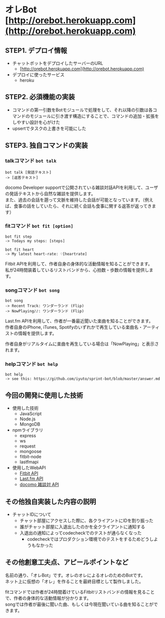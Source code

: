 # オレBot [http://orebot.herokuapp.com](http://orebot.herokuapp.com)


## STEP1. デプロイ情報
- チャットボットをデプロイしたサーバーのURL
	- [http://orebot.herokuapp.com](http://orebot.herokuapp.com)
- デプロイに使ったサービス
	- heroku

## STEP2. 必須機能の実装
- コマンドの第一引数をBotモジュールで処理をして、それ以降の引数は各コマンドのモジュールに引き渡す構造にすることで、コマンドの追加・拡張をしやすい設計を心がけた
- upsertでタスクの上書きを可能にした

## STEP3. 独自コマンドの実装

### talkコマンド `bot talk`

````
bot talk [発話テキスト]
-> [返答テキスト]
````

docomo Developer supportで公開されている雑談対話APIを利用して、ユーザの発話テキストから自然な雑談を提供します。  
また、過去の会話を遡って文脈を維持した会話が可能となっています。（例えば、食事の話をしていたら、それに続く会話も食事に関する返答が返ってきます）



### fitコマンド `bot fit [option]`

````
bot fit step
-> Todays my steps: [steps]

bot fit heart
-> My latest heart-rate: ♡[heartrate]
````

Fitbit APIを利用して、作者自身の身体的な活動情報を知ることができます。  
私が24時間装着しているリストバンドから、心拍数・歩数の情報を提供します。

### songコマンド `bot song`

````
bot song
-> Recent Track: ワンダーランド (Flip)
-> NowPlaying♪♪: ワンダーランド (Flip)
````

Last.fm APIを利用して、作者が一番最近聞いた楽曲を知ることができます。  
作者自身のiPhone, iTunes, Spotifyのいずれかで再生している楽曲名・アーティストの情報を提供します。

作者自身がリアルタイムに楽曲を再生している場合は「NowPlaying」と表示されます。



### helpコマンド `bot help`

````
bot help
-> see this: https://github.com/iyuto/sprint-bot/blob/master/answer.md
````

## 今回の開発に使用した技術

- 使用した技術
	- JavaScript
	- Node.js
	- MongoDB
- npmライブラリ
	- express
	- ws
	- request
	- mongoose
	- fitbit-node
	- lastfmapi
- 使用したWebAPI
	- [Fitbit API](https://dev.fitbit.com/docs/)
	- [Last.fm API](http://www.last.fm/api/intro)
	- [docomo 雑談対 API](https://dev.smt.docomo.ne.jp/?p=docs.api.page&api_name=dialogue&p_name=api_usage_scenario)

## その他独自実装した内容の説明
- チャットIDについて
	- チャット部屋にアクセスした際に、各クライアントにIDを割り振った
	- 誰がチャット部屋に入退出したのかを全クライアントに通知する
	- 入退出の通知によってcodecheckでのテストが通らなくなった
		- codecheckではプロダクション環境でのテストをするためどうしようもなかった

## その他創意工夫点、アピールポイントなど
名前の通り、「オレBot」です。オレのオレによるオレのためのBotです。  
ネット上に仮想の「オレ」を作ることを最終目標として製作しました。

fitコマンドでは作者が24時間着けているFitbitリストバンドの情報を見ることで、作者の身体的な活動情報が分かります。  
songでは作者が最後に聞いた曲、もしくは今現在聞いている曲を知ることができます。
